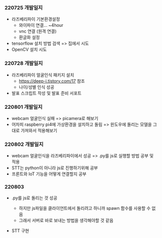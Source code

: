 ### 220725 개발일지

- 라즈베리파이 기본환경설정
  - 와이파이 연결... ~4hour
  - vnc 연결 (원격 연결)
  - 환글화 설정
- tensorflow 설치 방법 검색 => 집에서 시도
- OpenCV 설치 시도

### 220728 개발일지

- 라즈베리파이 얼굴인식 패키지 설치
  - https://deep-i.tistory.com/17 참조
  - 나이/성별 인식 성공
- 발표 스크립트 작성 및 발표 준비 서포트

### 220801 개발일지

- webcam 얼굴인식 실패 => picamera로 해보기
- 어차피 raspberry pi4에 가상환경을 설치하고 돌림 => 윈도우에 돌리는 모델을 그대로 가져와서 적용해보기

### 220802 개발일지

- webcam 얼굴인식을 라즈베리파이에서 성공 => .py를 js로 실행할 방법 공부 및 적용
- STT는 python이 아니라 js로 진행하기위해 공부
- 프론트와 IoT 기능을 어떻게 연결할지 공부

### 220803

- .py를 js로 돌리는 것 성공

  - 하지만 js파일을 클라이언트에서 돌리려고 하니까 spawn 함수를 사용할 수 없음
  - 그래서 서버로 바로 보내는 방법을 생각해야할 것 같음

- STT 구현
